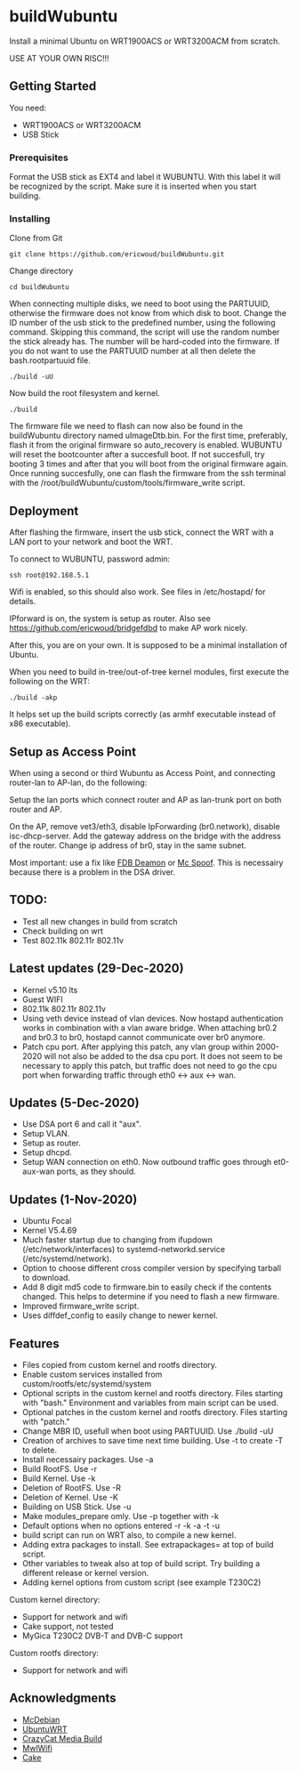 # buildWubuntu

Install a minimal Ubuntu on WRT1900ACS or WRT3200ACM from scratch. 

USE AT YOUR OWN RISC!!!

## Getting Started

You need:

  - WRT1900ACS or WRT3200ACM
  - USB Stick

### Prerequisites

Format the USB stick as EXT4 and label it WUBUNTU. With this label it will be recognized by the script. Make sure it is inserted when you start building.

### Installing


Clone from Git

```
git clone https://github.com/ericwoud/buildWubuntu.git
```

Change directory

```
cd buildWubuntu
```

When connecting multiple disks, we need to boot using the PARTUUID, otherwise the firmware does not know from which disk to boot. Change the ID number of the usb stick to the predefined number, using the following command. Skipping this command, the script will use the random number the stick already has. The number will be hard-coded into the firmware. If you do not want to use the PARTUUID number at all then delete the bash.rootpartuuid file.

```
./build -uU
```

Now build the root filesystem and kernel.

```
./build
```

The firmware file we need to flash can now also be found in the buildWubuntu directory named uImageDtb.bin. For the first time, preferably, flash it from the original firmware so auto_recovery is enabled. WUBUNTU will reset the bootcounter after a succesfull boot. If not succesfull, try booting 3 times and after that you will boot from the original firmware again.
Once running succesfully, one can flash the firmware from the ssh terminal with the /root/buildWubuntu/custom/tools/firmware_write script.


## Deployment

After flashing the firmware, insert the usb stick, connect the WRT with a LAN port to your network and boot the WRT.

To connect to WUBUNTU, password admin:

```
ssh root@192.168.5.1
```

Wifi is enabled, so this should also work. See files in /etc/hostapd/ for details.

IPforward is on, the system is setup as router. Also see https://github.com/ericwoud/bridgefdbd to make AP work nicely.

After this, you are on your own. It is supposed to be a minimal installation of Ubuntu.

When you need to build in-tree/out-of-tree kernel modules, first execute the following on the WRT:

```
./build -akp
```
It helps set up the build scripts correctly (as armhf executable instead of x86 executable).

## Setup as Access Point

When using a second or third Wubuntu as Access Point, and connecting router-lan to AP-lan, do the following: 

Setup the lan ports which connect router and AP as lan-trunk port on both router and AP. 

On the AP, remove vet3/eth3, disable IpForwarding (br0.network), disable isc-dhcp-server. Add the gateway address on the bridge with the address of the router. Change ip address of br0, stay in the same subnet. 

Most important: use a fix like [FDB Deamon](https://github.com/ericwoud/bridgefdbd) or [Mc Spoof](https://github.com/ericwoud/mcspoof). This is necessairy because there is a problem in the DSA driver.


## TODO:

* Test all new changes in build from scratch
* Check building on wrt
* Test 802.11k 802.11r 802.11v

## Latest updates (29-Dec-2020)

* Kernel v5.10 lts
* Guest WIFI
* 802.11k 802.11r 802.11v
* Using veth device instead of vlan devices. Now hostapd authentication works in combination with a vlan aware bridge. When attaching br0.2 and br0.3 to br0, hostapd cannot communicate over br0 anymore.
* Patch cpu port. After applying this patch, any vlan group within 2000-2020 will not also be added to the dsa cpu port. It does not seem to be necessary to apply this patch, but traffic does not need to go the cpu port when forwarding traffic through eth0 <-> aux <-> wan.

## Updates (5-Dec-2020)

* Use DSA port 6 and call it "aux".
* Setup VLAN.
* Setup as router.
* Setup dhcpd.
* Setup WAN connection on eth0. Now outbound traffic goes through et0-aux-wan ports, as they should.


## Updates (1-Nov-2020)

* Ubuntu Focal
* Kernel V5.4.69
* Much faster startup due to changing from ifupdown (/etc/network/interfaces)
  to systemd-networkd.service (/etc/systemd/network).
* Option to choose different cross compiler version by specifying tarball to download.
* Add 8 digit md5 code to firmware.bin to easily check if the contents changed. 
  This helps to determine if you need to flash a new firmware.
* Improved firmware_write script.
* Uses diffdef_config to easily change to newer kernel.


## Features

* Files copied from custom kernel and rootfs directory.
* Enable custom services installed from custom/rootfs/etc/systemd/system
* Optional scripts in the custom kernel and rootfs directory. Files starting with "bash." 
  Environment and variables from main script can be used.
* Optional patches in the custom kernel and rootfs directory. Files starting with "patch."
* Change MBR ID, usefull when boot using PARTUUID. Use ./build -uU
* Creation of archives to save time next time building. Use -t to create -T to delete.
* Install necessairy packages. Use -a
* Build RootFS. Use -r
* Build Kernel. Use -k
* Deletion of RootFS. Use -R
* Deletion of Kernel. Use -K
* Building on USB Stick. Use -u
* Make modules_prepare omly. Use -p together with -k
* Default options when no options entered -r -k -a -t -u
* build script can run on WRT also, to compile a new kernel.
* Adding extra packages to install. See extrapackages= at top of build script.
* Other variables to tweak also at top of build script. Try building a different release or kernel version.
* Adding kernel options from custom script (see example T230C2)

Custom kernel directory:

* Support for network and wifi
* Cake support, not tested
* MyGica T230C2 DVB-T and DVB-C support

Custom rootfs directory:

* Support for network and wifi


## Acknowledgments

* [McDebian](https://github.com/Chadster766/McDebian)
* [UbuntuWRT](https://github.com/cilix-lab/ubuntu-wrt)
* [CrazyCat Media Build](https://github.com/crazycat69/linux_media)
* [MwlWifi](https://github.com/kaloz/mwlwifi)
* [Cake](https://github.com/dtaht/sch_cake)



